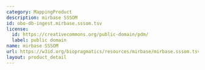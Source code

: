 ```yaml
---
category: MappingProduct
description: mirbase SSSOM
id: obo-db-ingest.mirbase.sssom.tsv
license:
  id: https://creativecommons.org/public-domain/pdm/
  label: public domain
name: mirbase SSSOM
url: https://w3id.org/biopragmatics/resources/mirbase/mirbase.sssom.tsv
layout: product_detail
---
```


